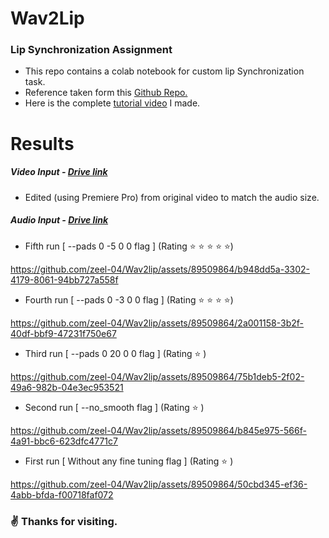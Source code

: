 # **Wav2Lip** 
### Lip Synchronization Assignment 

- This repo contains a colab notebook for custom lip Synchronization task.
- Reference taken form this [Github Repo.](https://github.com/Rudrabha/Wav2Lip "link")
- Here is the complete [tutorial video](https://drive.google.com/file/d/1surpT6e2mOOLyxnHxKxS7Y3-5H4kWiF_/view?usp=sharing "tutorial video") I made.

# Results
##### Video Input - [Drive link](https://drive.google.com/file/d/1vWY1lU8cVsYYhaf6o-UXt40EoZsbxtdQ/view) 
- Edited (using Premiere Pro) from original video to match the audio size. 

##### Audio Input - [Drive link](https://drive.google.com/file/d/1jhUOAeGw8lPjNf7Q1cIcBOvzE3CJ3gVz/view)

- Fifth run [ --pads 0 -5 0 0 flag ] (Rating :star:  :star: :star: :star: :star:)

https://github.com/zeel-04/Wav2lip/assets/89509864/b948dd5a-3302-4179-8061-94bb727a558f
- Fourth run [ --pads 0 -3 0 0 flag ] (Rating :star: :star: :star: :star:)

https://github.com/zeel-04/Wav2lip/assets/89509864/2a001158-3b2f-40df-bbf9-47231f750e67
- Third run [ --pads 0 20 0 0 flag ] (Rating :star:  )
  
https://github.com/zeel-04/Wav2lip/assets/89509864/75b1deb5-2f02-49a6-982b-04e3ec953521
- Second run [ --no_smooth flag ] (Rating :star:  )

https://github.com/zeel-04/Wav2lip/assets/89509864/b845e975-566f-4a91-bbc6-623dfc4771c7
- First run [ Without any fine tuning flag ] (Rating :star:  )
  
https://github.com/zeel-04/Wav2lip/assets/89509864/50cbd345-ef36-4abb-bfda-f00718faf072


### :v: Thanks for visiting.
